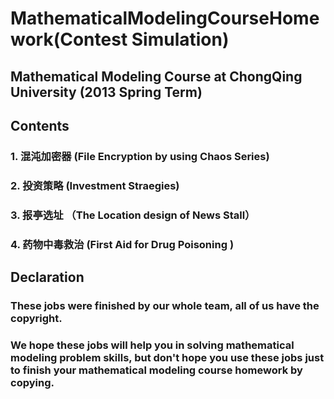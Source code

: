 # MathematicalModelingCourseHomework(Contest Simulation)
## Mathematical Modeling Course at ChongQing University (2013 Spring Term)

## Contents
### 1. 混沌加密器 (File Encryption by using Chaos Series)
### 2. 投资策略 (Investment Straegies)
### 3. 报亭选址 （The Location design of News Stall）
### 4. 药物中毒救治 (First Aid for Drug Poisoning )

## Declaration
### These jobs were finished by our  whole team, all of us have the copyright. 
### We hope these jobs will help you in solving mathematical modeling problem skills, but don't hope you use these jobs just to finish your mathematical modeling course homework by copying. 